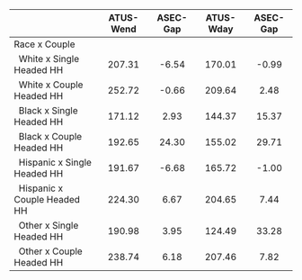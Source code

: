
|                      |    ATUS-Wend |     ASEC-Gap |    ATUS-Wday |     ASEC-Gap |
| -------------------- | :----------: | :----------: | :----------: | :----------: |
| Race x Couple        |              |              |              |              |
| &nbsp;&nbsp;White x Single Headed HH |       207.31 |        -6.54 |       170.01 |        -0.99 |
| &nbsp;&nbsp;White x Couple Headed HH |       252.72 |        -0.66 |       209.64 |         2.48 |
| &nbsp;&nbsp;Black x Single Headed HH |       171.12 |         2.93 |       144.37 |        15.37 |
| &nbsp;&nbsp;Black x Couple Headed HH |       192.65 |        24.30 |       155.02 |        29.71 |
| &nbsp;&nbsp;Hispanic x Single Headed HH |       191.67 |        -6.68 |       165.72 |        -1.00 |
| &nbsp;&nbsp;Hispanic x Couple Headed HH |       224.30 |         6.67 |       204.65 |         7.44 |
| &nbsp;&nbsp;Other x Single Headed HH |       190.98 |         3.95 |       124.49 |        33.28 |
| &nbsp;&nbsp;Other x Couple Headed HH |       238.74 |         6.18 |       207.46 |         7.82 |

